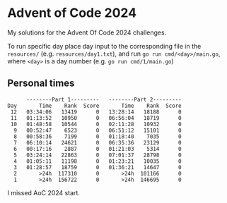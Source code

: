 # Advent of Code 2024

My solutions for the Advent Of Code 2024 challenges.

To run specific day place day input to the corresponding file in the
`resources/` (e.g. `resources/day1.txt`), and run `go run cmd/<day>/main.go`,
where `<day>` is a day number (e.g. `go run cmd/1/main.go`)

## Personal times
```
      --------Part 1---------   --------Part 2---------
Day       Time    Rank  Score       Time    Rank  Score
 12   03:34:06   13419      0   13:28:14   18188      0
 11   01:13:52   10950      0   06:56:04   18719      0
 10   01:48:58   10544      0   02:11:28   10932      0
  9   00:52:47    6523      0   06:51:12   15101      0
  8   00:58:36    7199      0   01:18:40    7035      0
  7   06:10:14   24621      0   06:35:36   23129      0
  6   00:17:16    2887      0   01:21:03    5314      0
  5   03:24:14   22863      0   07:01:37   28798      0
  4   01:05:11   11198      0   01:23:21   10035      0
  3   01:28:57   18759      0   01:36:21   14647      0
  2       >24h  117310      0       >24h  101166      0
  1       >24h  156722      0       >24h  146695      0
```
I missed AoC 2024 start.
